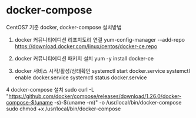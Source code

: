 # docker-compose

CentOS7 기준 docker, docker-compose 설치방법

1. docker 커뮤니티에디션  리포지토리 연결 
yum-config-manager --add-repo https://download.docker.com/linux/centos/docker-ce.repo

2. docker 커뮤니티에디션 패키지 설치 
yum -y install docker-ce

3. docker 서비스 시작/활성/상태확인 
systemctl start docker.service
systemctl enable docker.service
systemctl status docker.service

4 docker-compose 설치 
sudo curl -L "https://github.com/docker/compose/releases/download/1.26.0/docker-compose-$(uname -s)-$(uname -m)" -o /usr/local/bin/docker-compose
sudo chmod +x /usr/local/bin/docker-compose
